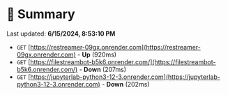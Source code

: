 # 📖 Summary
Last updated: **6/15/2024, 8:53:10 PM**

- `GET` [https://restreamer-09gx.onrender.com](https://restreamer-09gx.onrender.com) - **Up** (920ms)
- `GET` [https://filestreambot-b5k6.onrender.com/](https://filestreambot-b5k6.onrender.com/) - **Down** (207ms)
- `GET` [https://jupyterlab-python3-12-3.onrender.com](https://jupyterlab-python3-12-3.onrender.com) - **Down** (202ms)

